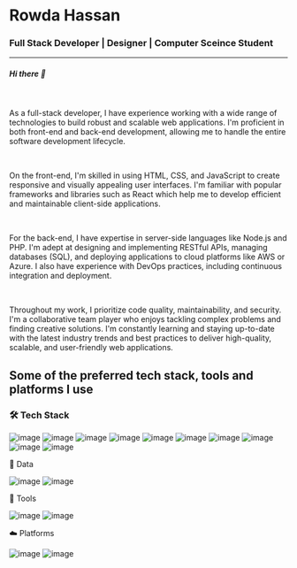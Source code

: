<h1>Rowda Hassan</h1>

<h3>Full Stack Developer | Designer | Computer Sceince Student</h3>
<hr>
<h5>Hi there 👋</h5>
<br>
<p>As a full-stack developer, I have experience working with a wide range of technologies to build robust and scalable web applications. I'm proficient in both front-end and back-end development, allowing me to handle the entire software development lifecycle.</p>
<br>
<p>On the front-end, I'm skilled in using HTML, CSS, and JavaScript to create responsive and visually appealing user interfaces. I'm familiar with popular frameworks and libraries such as React which help me to develop efficient and maintainable client-side applications.</p>
<br>
<p>For the back-end, I have expertise in server-side languages like Node.js and PHP. I'm adept at designing and implementing RESTful APIs, managing databases (SQL), and deploying applications to cloud platforms like AWS or Azure. I also have experience with DevOps practices, including continuous integration and deployment.</p>
<br>
<p>Throughout my work, I prioritize code quality, maintainability, and security. I'm a collaborative team player who enjoys tackling complex problems and finding creative solutions. I'm constantly learning and staying up-to-date with the latest industry trends and best practices to deliver high-quality, scalable, and user-friendly web applications.</p>

<h2>Some of the preferred tech stack, tools and platforms I use</h2>

<h3>🛠️ Tech Stack</h3>

![image](https://github.com/firodina/keithgalli/assets/169522158/4fa8715c-e6b4-4d15-a653-51845ed054e5)
![image](https://github.com/firodina/keithgalli/assets/169522158/af1bac01-97e1-4b0c-8894-1c0ed6f505c5)
![image](https://github.com/firodina/firodina/assets/169522158/69281621-df97-4548-9dc3-30bad9535527)
![image](https://github.com/firodina/firodina/assets/169522158/4558922c-79c3-470f-b081-357221d56897)
![image](https://github.com/firodina/firodina/assets/169522158/57b11c03-30ca-49c0-8467-9115b22d0458)
![image](https://github.com/firodina/firodina/assets/169522158/ae0e85f3-ac9a-4c2a-8d04-dd41afc4600b)
![image](https://github.com/firodina/firodina/assets/169522158/713568a3-aa1c-41a0-829f-d704ce176595)
![image](https://github.com/firodina/firodina/assets/169522158/ee212220-c5f1-444a-9eb6-fc18e0f9bc3a)
![image](https://github.com/firodina/firodina/assets/169522158/46792c81-f715-4ad9-b081-9612ab7ec470)
![image](https://github.com/firodina/firodina/assets/169522158/997daad2-55c6-4792-80fc-e20be0ec3cb5)




💾  Data

![image](https://github.com/firodina/firodina/assets/169522158/b475349b-6e82-4494-bcde-eb70b98cb8df)
![image](https://github.com/firodina/firodina/assets/169522158/fc2bd28d-275d-4b1b-a236-4e67f1474f14)

🔧  Tools

![image](https://github.com/firodina/firodina/assets/169522158/f2bb59ff-3f0e-4bc5-bf3d-1350cbbe4317)
![image](https://github.com/firodina/firodina/assets/169522158/9e9b8b86-6900-489b-a7b6-86545295e9ee)

☁️   Platforms

![image](https://github.com/firodina/firodina/assets/169522158/e7286de5-993e-4e06-bd6d-fd5ceeceae68)
![image](https://github.com/firodina/firodina/assets/169522158/ad8ca05a-2e08-4a51-8897-9d303b879450)



<!---
firodina/firodina is a ✨ special ✨ repository because its `README.md` (this file) appears on your GitHub profile.
You can click the Preview link to take a look at your changes.
--->
